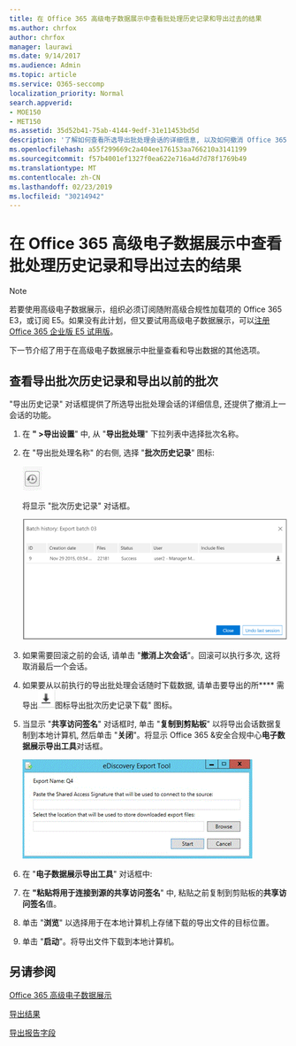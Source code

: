 ```yaml
---
title: 在 Office 365 高级电子数据展示中查看批处理历史记录和导出过去的结果
ms.author: chrfox
author: chrfox
manager: laurawi
ms.date: 9/14/2017
ms.audience: Admin
ms.topic: article
ms.service: O365-seccomp
localization_priority: Normal
search.appverid:
- MOE150
- MET150
ms.assetid: 35d52b41-75ab-4144-9edf-31e11453bd5d
description: '了解如何查看所选导出批处理会话的详细信息, 以及如何撤消 Office 365 高级电子数据展示中的上次导出会话。  '
ms.openlocfilehash: a55f299669c2a404ee176153aa766210a3141199
ms.sourcegitcommit: f57b4001ef1327f0ea622e716a4d7d78f1769b49
ms.translationtype: MT
ms.contentlocale: zh-CN
ms.lasthandoff: 02/23/2019
ms.locfileid: "30214942"
---
```

# <a name="view-batch-history-and-export-past-results-in-office-365-advanced-ediscovery"></a>在 Office 365 高级电子数据展示中查看批处理历史记录和导出过去的结果

> [!NOTE]
> 若要使用高级电子数据展示，组织必须订阅随附高级合规性加载项的 Office 365 E3，或订阅 E5。如果没有此计划，但又要试用高级电子数据展示，可以[注册 Office 365 企业版 E5 试用版](https://go.microsoft.com/fwlink/p/?LinkID=698279)。 
  
下一节介绍了用于在高级电子数据展示中批量查看和导出数据的其他选项。 
  
## <a name="viewing-export-batch-history-and-exporting-previous-batches"></a>查看导出批次历史记录和导出以前的批次

"导出历史记录" 对话框提供了所选导出批处理会话的详细信息, 还提供了撤消上一会话的功能。
  
1. 在 **" \>导出设置**" 中, 从 "**导出批处理**" 下拉列表中选择批次名称。 
    
2. 在 "导出批处理名称" 的右侧, 选择 "**批次历史记录**" 图标: 
    
    ![导出批量历史记录图标](media/a14f6ef9-0c3c-4851-b65d-9380f2d8a38a.gif)
  
    将显示 "批次历史记录" 对话框。
    
    ![导出批量历史记录](media/04c5b75c-348c-491d-b4fe-716659333890.png)
  
3. 如果需要回滚之前的会话, 请单击 "**撤消上次会话**"。回滚可以执行多次, 这将取消最后一个会话。
    
4. 如果要从以前执行的导出批处理会话随时下载数据, 请单击要导出的所**** 需导出![批处理旁边的 "下载](media/de69b920-a6ac-4ddb-b93e-e1cc5888e6c4.gif)图标导出批次历史记录下载" 图标。 
    
5. 当显示 "**共享访问签名**" 对话框时, 单击 "**复制到剪贴板**" 以将导出会话数据复制到本地计算机, 然后单击 "**关闭**"。将显示 Office 365 &amp;安全合规中心**电子数据展示导出工具**对话框。 
    
    ![“导出电子数据展示”对话框](media/01f79d2d-6da0-45e6-9c6f-ab12347572cb.gif)
  
6. 在 "**电子数据展示导出工具**" 对话框中: 
    
1. 在 **"粘贴将用于连接到源的共享访问签名**" 中, 粘贴之前复制到剪贴板的**共享访问签名**值。 
    
2. 单击 "**浏览**" 以选择用于在本地计算机上存储下载的导出文件的目标位置。 
    
3. 单击 "**启动**"。将导出文件下载到本地计算机。 
    
## <a name="see-also"></a>另请参阅

[Office 365 高级电子数据展示](office-365-advanced-ediscovery.md)
  
[导出结果](export-results-in-advanced-ediscovery.md)

[导出报告字段](export-report-fields-in-advanced-ediscovery.md)

